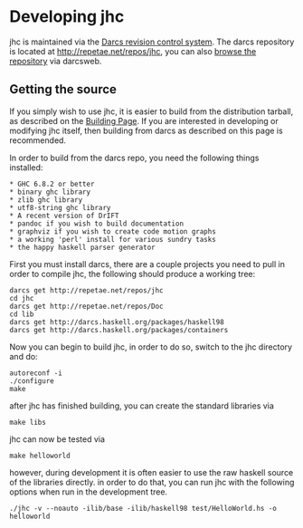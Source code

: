Developing jhc
==============

jhc is maintained via the [Darcs revision control system](http://darcs.net/).
The darcs repository is located at <http://repetae.net/repos/jhc>, you can also
[browse the repository](http://repetae.net/dw/darcsweb.cgi?r=jhc;a=summary) via
darcsweb.


Getting the source
------------------

If you simply wish to use jhc, it is easier to build from the distribution
tarball, as described on the [Building Page](building.shtml). If you are interested
in developing or modifying jhc itself, then building from darcs as described on this
page is recommended.

In order to build from the darcs repo, you need the following things installed:

    * GHC 6.8.2 or better
    * binary ghc library
    * zlib ghc library
    * utf8-string ghc library
    * A recent version of DrIFT
    * pandoc if you wish to build documentation
    * graphviz if you wish to create code motion graphs
    * a working 'perl' install for various sundry tasks
    * the happy haskell parser generator

First you must install darcs, there are a couple projects you need to pull in
order to compile jhc, the following should produce a working tree:

    darcs get http://repetae.net/repos/jhc
    cd jhc
    darcs get http://repetae.net/repos/Doc
    cd lib
    darcs get http://darcs.haskell.org/packages/haskell98
    darcs get http://darcs.haskell.org/packages/containers

Now you can begin to build jhc, in order to do so, switch to the jhc directory and do:

    autoreconf -i
    ./configure
    make

after jhc has finished building, you can create the standard libraries via

    make libs

jhc can now be tested via

    make helloworld

however, during development it is often easier to use the raw haskell source of
the libraries directly. in order to do that, you can run jhc with the following
options when run in the development tree.

    ./jhc -v --noauto -ilib/base -ilib/haskell98 test/HelloWorld.hs -o helloworld

